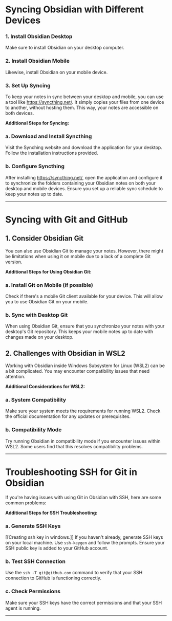 # Syncing Obsidian with Different Devices

### 1. Install Obsidian Desktop
Make sure to install Obsidian on your desktop computer.
### 2. Install Obsidian Mobile
Likewise, install Obsidian on your mobile device.
### 3. Set Up Syncing
To keep your notes in sync between your desktop and mobile, you can use a tool like https://syncthing.net/. It simply copies your files from one device to another, without hosting them. This way, your notes are accessible on both devices.

**Additional Steps for Syncing:**

### a. Download and Install Syncthing
Visit the Synching website and download the application for your desktop. Follow the installation instructions provided.

### b. Configure Syncthing
After installing https://syncthing.net/, open the application and configure it to synchronize the folders containing your Obsidian notes on both your desktop and mobile devices. Ensure you set up a reliable sync schedule to keep your notes up to date.

---

# Syncing with Git and GitHub

## 1. Consider Obsidian Git
You can also use Obsidian Git to manage your notes. However, there might be limitations when using it on mobile due to a lack of a complete Git version.

**Additional Steps for Using Obsidian Git:**

### a. Install Git on Mobile (if possible)
Check if there's a mobile Git client available for your device. This will allow you to use Obsidian Git on your mobile.

### b. Sync with Desktop Git
When using Obsidian Git, ensure that you synchronize your notes with your desktop's Git repository. This keeps your mobile notes up to date with changes made on your desktop.

## 2. Challenges with Obsidian in WSL2
Working with Obsidian inside Windows Subsystem for Linux (WSL2) can be a bit complicated. You may encounter compatibility issues that need attention.

**Additional Considerations for WSL2:**

### a. System Compatibility
Make sure your system meets the requirements for running WSL2. Check the official documentation for any updates or prerequisites.

### b. Compatibility Mode
Try running Obsidian in compatibility mode if you encounter issues within WSL2. Some users find that this resolves compatibility problems.

---

# Troubleshooting SSH for Git in Obsidian

If you're having issues with using Git in Obsidian with SSH, here are some common problems:

**Additional Steps for SSH Troubleshooting:**

### a. Generate SSH Keys
[[Creating ssh key in windows.]]
If you haven't already, generate SSH keys on your local machine. Use `ssh-keygen` and follow the prompts. Ensure your SSH public key is added to your GitHub account.

### b. Test SSH Connection
Use the `ssh -T git@github.com` command to verify that your SSH connection to GitHub is functioning correctly.

### c. Check Permissions
Make sure your SSH keys have the correct permissions and that your SSH agent is running.

---

